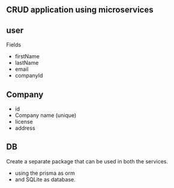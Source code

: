## CRUD application using microservices

## user

Fields

- firstName
- lastName
- email
- companyId

## Company

- id
- Company name (unique)
- license
- address

## DB

Create a separate package that can be used in both the services.

- using the prisma as orm
- and SQLite as database.
